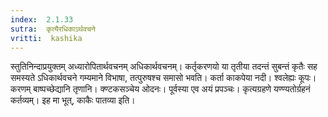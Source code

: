 ```yaml
---
index:  2.1.33
sutra:  कृत्यैरधिकाऽर्थवचने
vritti:  kashika 
---
```


स्तुतिनिन्दाप्रयुक्तम् अध्यारोपितार्थवचनम् अधिकार्थवचनम्। कर्तृकरणयो या तृतीया तदन्तं सुबन्तं कृतैः सह समस्यते ऽधिकार्थवचने गम्यमाने विभाषा, तत्पुरुषश्च समासो भवति। कर्ता काकपेया नदी। श्वलेह्यः कूपः। करणम् बाष्पच्छेद्यानि तृणानि। क्ण्टकसञ्चेय ओदनः। पूर्वस्या एव अयं प्रपञ्चः। कृत्यग्रहणे यण्ण्यतोर्ग्रहनं कर्तव्यम्। इह मा भूत्, काकैः पातव्या इति।

